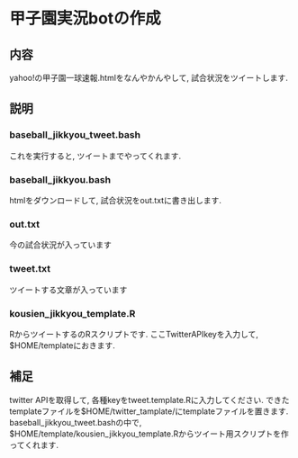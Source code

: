 甲子園実況botの作成
===

## 内容

yahoo!の甲子園一球速報.htmlをなんやかんやして, 試合状況をツイートします. 


## 説明

### baseball_jikkyou_tweet.bash
これを実行すると, ツイートまでやってくれます. 

### baseball_jikkyou.bash
htmlをダウンロードして, 試合状況をout.txtに書き出します. 

### out.txt
今の試合状況が入っています

### tweet.txt
ツイートする文章が入っています

### kousien_jikkyou_template.R
RからツイートするのRスクリプトです. 
ここTwitterAPIkeyを入力して, $HOME/templateにおきます.

## 補足

twitter APIを取得して, 
各種keyをtweet.template.Rに入力してください.
できたtemplateファイルを$HOME/twitter_tamplate/にtemplateファイルを置きます. 
baseball_jikkyou_tweet.bashの中で, 
$HOME/template/kousien_jikkyou_template.Rからツイート用スクリプトを作ってくれます.
